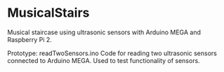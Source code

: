 # MusicalStairs
Musical staircase using ultrasonic sensors with Arduino MEGA and Raspberry Pi 2.

Prototype:
  readTwoSensors.ino
    Code for reading two ultrasonic sensors connected to Arduino MEGA. Used to test functionality of sensors.
